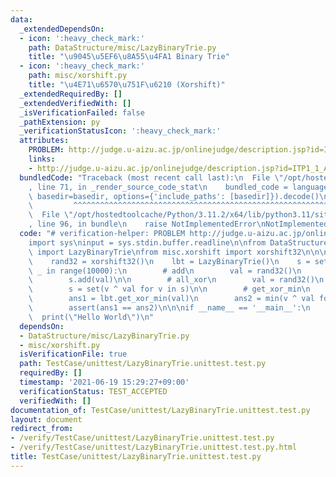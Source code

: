 ```yaml
---
data:
  _extendedDependsOn:
  - icon: ':heavy_check_mark:'
    path: DataStructure/misc/LazyBinaryTrie.py
    title: "\u9045\u5EF6\u8A55\u4FA1 Binary Trie"
  - icon: ':heavy_check_mark:'
    path: misc/xorshift.py
    title: "\u4E71\u6570\u751F\u6210 (Xorshift)"
  _extendedRequiredBy: []
  _extendedVerifiedWith: []
  _isVerificationFailed: false
  _pathExtension: py
  _verificationStatusIcon: ':heavy_check_mark:'
  attributes:
    PROBLEM: http://judge.u-aizu.ac.jp/onlinejudge/description.jsp?id=ITP1_1_A
    links:
    - http://judge.u-aizu.ac.jp/onlinejudge/description.jsp?id=ITP1_1_A
  bundledCode: "Traceback (most recent call last):\n  File \"/opt/hostedtoolcache/Python/3.11.2/x64/lib/python3.11/site-packages/onlinejudge_verify/documentation/build.py\"\
    , line 71, in _render_source_code_stat\n    bundled_code = language.bundle(stat.path,\
    \ basedir=basedir, options={'include_paths': [basedir]}).decode()\n          \
    \         ^^^^^^^^^^^^^^^^^^^^^^^^^^^^^^^^^^^^^^^^^^^^^^^^^^^^^^^^^^^^^^^^^^^^^^^^^^^^^^^^^\n\
    \  File \"/opt/hostedtoolcache/Python/3.11.2/x64/lib/python3.11/site-packages/onlinejudge_verify/languages/python.py\"\
    , line 96, in bundle\n    raise NotImplementedError\nNotImplementedError\n"
  code: "# verification-helper: PROBLEM http://judge.u-aizu.ac.jp/onlinejudge/description.jsp?id=ITP1_1_A\n\
    import sys\ninput = sys.stdin.buffer.readline\n\nfrom DataStructure.misc.LazyBinaryTrie\
    \ import LazyBinaryTrie\nfrom misc.xorshift import xorshift32\n\n\ndef main():\n\
    \    rand32 = xorshift32()\n    lbt = LazyBinaryTrie()\n    s = set()\n\n    for\
    \ _ in range(10000):\n        # add\n        val = rand32()\n        lbt.add(val)\n\
    \        s.add(val)\n\n        # all_xor\n        val = rand32()\n        lbt.all_xor(val)\n\
    \        s = set(v ^ val for v in s)\n\n        # get_xor_min\n        val = rand32()\n\
    \        ans1 = lbt.get_xor_min(val)\n        ans2 = min(v ^ val for v in s)\n\
    \        assert(ans1 == ans2)\n\n\nif __name__ == '__main__':\n    main()\n  \
    \  print(\"Hello World\")\n"
  dependsOn:
  - DataStructure/misc/LazyBinaryTrie.py
  - misc/xorshift.py
  isVerificationFile: true
  path: TestCase/unittest/LazyBinaryTrie.unittest.test.py
  requiredBy: []
  timestamp: '2021-06-19 15:29:27+09:00'
  verificationStatus: TEST_ACCEPTED
  verifiedWith: []
documentation_of: TestCase/unittest/LazyBinaryTrie.unittest.test.py
layout: document
redirect_from:
- /verify/TestCase/unittest/LazyBinaryTrie.unittest.test.py
- /verify/TestCase/unittest/LazyBinaryTrie.unittest.test.py.html
title: TestCase/unittest/LazyBinaryTrie.unittest.test.py
---
```

